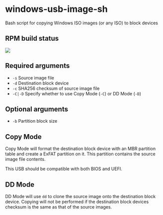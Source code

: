 # windows-usb-image-sh

Bash script for copying Windows ISO images (or any ISO) to block devices

## RPM build status

<a href="https://copr.fedorainfracloud.org/coprs/socminarch/windows-usb-image-sh/package/windows-usb-image-sh/"><img src="https://copr.fedorainfracloud.org/coprs/socminarch/windows-usb-image-sh/package/windows-usb-image-sh/status_image/last_build.png" /></a>

## Required arguments
* `-s`    Source image file
* `-d`    Destination block device
* `-c`    SHA256 checksum of source image file
* `-C|-D` Specify whether to use Copy Mode (`-C`) or DD Mode (`-D`)

## Optional arguments
* `-b`    Partition block size

## Copy Mode
Copy Mode will format the destination block device with an MBR partition table and create a ExFAT partition on it. This partition contains the source image file contents.

This USB should be compatible with both BIOS and UEFI.

## DD Mode
DD Mode will use `dd` to clone the source image onto the destination block device. Copying will not be performed if the destination block devices checksum is the same as that of the source images.